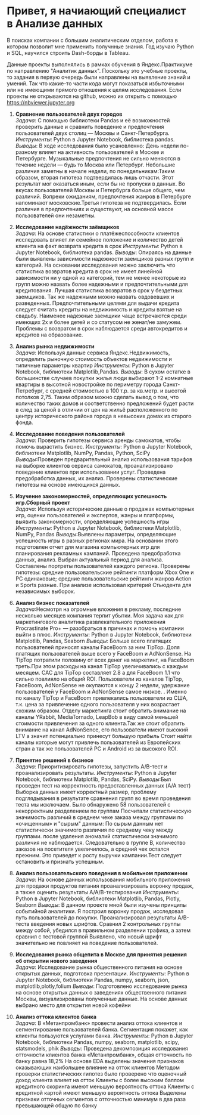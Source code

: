 # Привет, я начиающий специалист в Анализе данных
В поисках компании с большим аналитическим отделом, работа в котором позволит мне применить получнные знания.
Год изучаю Python и SQL, научился строить Dash-борды в Tableau. 

Данные проекты выполнялись в рамках обучения в Яндекс.Практикуме по направлению "Аналитик данных". Поскольку это учебные проекты, то задания в первую очередь были направлены на выявление знаний и умений. Так что какие-то части кода могут показаться избыточными или не имеющими прямого отношения к целям исследования. Если проекты не открываются на github, можно их открыть с помощью https://nbviewer.jupyter.org

01. **Cравнение пользователей двух городов**  
   *Задача*: С помощью библиотеки Pandas и её возможностей проверить данные и сравнить поведение и предпочтения пользователей двух столиц — Москвы и Санкт-Петербурга.  
   *Инструменты*: Python в Jupyter Notebook, библиотека pandas.
   *Выводы*: В ходе исследования было усановленно:
   День недели по-разному влияет на активность пользователей в Москве и Петербурге.
Музыкальные предпочтения не сильно меняются в течение недели — будь то Москва или Петербург. Небольшие различия заметны в начале недели, по понедельникам:Таким образом, вторая гипотеза подтвердилась лишь отчасти. Этот результат мог оказаться иным, если бы не пропуски в данных.
Во вкусах пользователей Москвы и Петербурга больше общего, чем различий. Вопреки ожиданиям, предпочтения жанров в Петербурге напоминают московские.Третья гипотеза не подтвердилась. Если различия в предпочтениях и существуют, на основной массе пользователей они незаметны.

02. **Исследование надёжности заёмщиков**  
   *Задача*: На основе статистики о платёжеспособности клиентов исследовать влияет ли семейное положение и количество детей клиента на факт возврата кредита в срок
   *Инструменты*: Python в Jupyter Notebook, библиотека pandas.
   *Выводы*: Опираясь на данные были выявлены зависимости надежности заемщиков разных групп и категорий. На основании исследования можно заключить что статистика возвратов кредита в срок не имеет линейной зависимости ни у одной из категорий, тем не менее некоторые из групп можно назвать более надежными и предпочтительными для кредитования.
Лучшая статистика возвратов в срок у бездетных заемщиков. Так же надежными можно назвать овдовевших и разведенных. Предпочтительными целями для выдачи кредита следует считать кредиты на недвижимость и кредиты взятые на свадьбу.
Наименее надежные заемщики чаще встречаются среди имеющих 2х и более детей и со статусом не женат/не замужем. Проблемы с возвратом в срок наблюдается среди автокредитов и кредитов на образование.

03. **Анализ рынка недвижимости**  
   *Задача*: Используя данные сервиса Яндекс.Недвижимость, определить рыночную стоимость объектов недвижимости и типичные параметры квартир
   *Инструменты*: Python в Jupyter Notebook, библиотеки Matplotlib,Pandas.
   *Выводы*: В сухом остатке в большинстве случаев покупки жилья люди выбирают 1-2 комнатные квартиры в высотной новостройке по периметру города Санкт-Петребург, с средней стоимостью в 100 т.р. за кв.метр. и высотой потолков 2,75. Таким образом можно сделать вывод о том, что количество таких домов и соответственно предложений будет расти в след за ценой в отличии от цен на жильё расположенного по центру исторического района города в невысоких домах из старого фонда.

04. **Исследование поведения пользователей**  
   *Задача*: Проверить гипотезы сервиса аренды самокатов, чтобы помочь вырастить бизнес. 
   *Инструменты*: Python в Jupyter Notebook, библиотеки Matplotlib, NumPy, Pandas, Python, SciPy
   *Выводы*:Проведен предварительный анализ использования тарифов на выборке клиентов сервиса самокатов, проанализировано поведение клиентов при использовании услуг. Проведена предобработка данных, их анализ. Проверены статистические гипотезы на основе имеющихся данных.

05. **Изучение закономерностей, определяющих успешность игр.Сборный проект**  
   *Задача*: Используя исторические данные о продажах компьютерных игр, оценки пользователей и экспертов, жанры и платформы, выявить закономерности, определяющие успешность игры
   *Инструменты*: Python в Jupyter Notebook, библиотеки Matplotlib, NumPy, Pandas
   *Выводы*:Выявлены параметры, определяющие успешность игры в разных регионах мира. На основании этого подготовлен отчет для магазина компьютерных игр для планирования рекламных кампаний. Проведена предобработка данных, анализ. Выбран актуальный период для анализа. Составлены портреты пользователей каждого региона. Проверены гипотезы: средние пользовательские рейтинги платформ Xbox One и PC одинаковые; средние пользовательские рейтинги жанров Action и Sports разные. При анализе использовал критерий Стьюдента для независимых выборок.

07. **Анализ бизнес показателей**  
   *Задача*:Несмотря на огромные вложения в рекламу, последние несколько месяцев компания терпит убытки. Моя задача как для маркетингового аналитика развлекательного приложения Procrastinate Pro+ — разобраться в причинах и помочь компании выйти в плюс.
   *Инструменты*: Python в Jupyter Notebook, библиотеки Matplotlib, Pandas, Seaborn
   *Выводы*: Больше всего платящих пользователей приносят каналы FaceBoom за ним TipTop. Доля платящих пользователей выше всего у FaceBoom и AdNonSense. На TipTop потратили половину от всех денег на маркетинг, на FaceBoom треть.При этом расходы на канал TipTop увеличивались с каждым месяцем. САС для TipTop составляет 2.8 а для FaceBoom 1.1 что сильно повлияло на общий ROI. Пользователи из каналов TipTop, FaceBoom, AdNonSense не окупаются к концу 2 недели, удержание пользователей у FaceBoom и AdNonSense самое низкое. . Именно по каналу TipTop и FaceBoom привлекались пользователи из США, т.к. цена за привлечение одного пользователя у них возрастает схожим образом.
Отделу маркетинга стоит обратить внимание на каналы YRabbit, MediaTornado, LeapBob в виду самой меньшей стоимости привлечения за одного клиента.Так же стоит обратить внимание на канал AdNonSence, его пользователи имеют высокий LTV а значит потенциально принесут большую прибыль Стоит найти каналы которые могут привлечь пользователей из Европейских стран а так же пользователей PC и Android из за высокого ROI.


09. **Принятие решений в бизнесе**  
   *Задача*:  Приоритизировать гипотезы, запустить A/B-тест и проанализировать результаты.
   *Инструменты*: Python в Jupyter Notebook, библиотеки Matplotlib, Pandas, SciPy.
   *Выводы*:Был проведен тест на корректность предоставленных данных (A/A тест) Выборка данных имеет корректный размер, проблему подглядывания в результате сравнения групп во время проведения теста мы исключаем. Было обнаружено 58 пользователей с некорректным разделением по группам
Посчитали статистическую значимость различий в среднем чеке заказа между группами по «очищенным» и "сырым" данным:
По сырым данным нет статистически значимого различия по среднему чеку между группами. после удаления аномалий статистически значимого различия не наблюдается.
Следовательно в группе В, количество заказов на посетителя увеличилось, а средний чек остался прежним. Это приведет к росту выручки кампании.Тест следует остановить и признать успешным.

10. **Анализ пользовательского поведения в мобильном приложении**  
   *Задача*: На основе данных использования мобильного приложения для продажи продуктов питания проанализировать воронку продаж, а также оценить результаты A/A/B-тестирования
   *Инструменты*: Python в Jupyter Notebook, библиотеки Matplotlib, Pandas, Plotly, Seaborn
   *Выводы*: В данном проекте мной были изучены принципы событийной аналитики. Я построил воронку продаж, исследовал путь пользователей до покупки. Проанализировал результаты A/B-теста введения новых шрифтов. Сравнил 2 контрольных группы между собой, убедился в правильном разделении трафика, а затем сравнил с тестовой группой Выявлено, что новый шрифт значительно не повлияет на поведение пользователей.

11. **Исследования рынка общепита в Москве для принятия решения об открытии нового заведения**  
   *Задача*: Исследование рынка общественного питания на основе открытых данных, подготовка презентации.
   *Инструменты*: Python в Jupyter Notebook, библиотеки Pandas, numpy, seaborn, json, matplotlib,plotly,folium
   *Выводы*: Подготовлено исследование рынка на основе открытых данных о заведениях общественного питания Москвы, визуализированы полученные данные. На основе данных выбрано место для открытия новой кофейни


12. **Анализ оттока клиентов банка**  
   *Задача*: В «Метанпромбанк» провести анализ оттока клиентов и сегментирование пользователей банка. Сегментация покажет, как клиенты пользуются услугами банка.
   *Инструменты*: Python в Jupyter Notebook, библиотеки Pandas, numpy, seaborn, matplotlib, scipy, statsmodels, phik
   *Выводы*: Проведена декомпозиция исследования отточности клиентов банка «Метанпромбанк», общая отточность по банку равна 18,2% На основе EDA выделены значения признаков оказывающих наибольшее влияние на отток клиентов Методом проверки статистических гипотез было проверено что оценочный доход клиента влияет на отток Клиенты с более высоким баллом кредитного скоринга имеют меньшую вероятность оттока Клиенты с кредитной картой имеют меньшую вероятность оттока Выделены признаки отточных сегментов с отточностью минимум в два раза превышающей общую по банку
